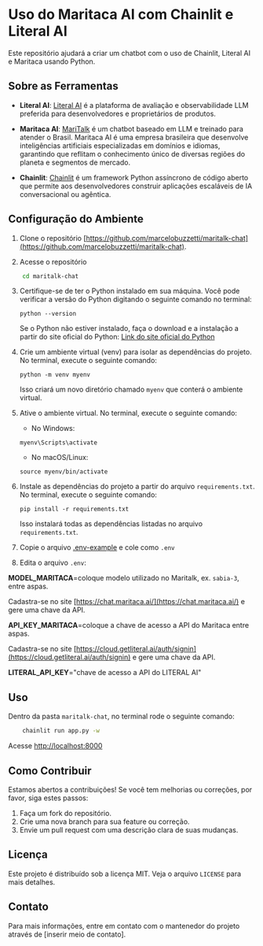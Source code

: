 # Uso do Maritaca AI com Chainlit e Literal AI

Este repositório ajudará a criar um chatbot com o uso de Chainlit, Literal AI e Maritaca usando Python.

## Sobre as Ferramentas

- **Literal AI**: [Literal AI](https://literalai.com/) é a plataforma de avaliação e observabilidade LLM preferida para desenvolvedores e proprietários de produtos.
- **Maritaca AI**: [MariTalk](https://www.maritaca.ai/) é um chatbot baseado em LLM e treinado para atender o Brasil. Maritaca AI é uma empresa brasileira que desenvolve inteligências artificiais especializadas em domínios e idiomas, garantindo que reflitam o conhecimento único de diversas regiões do planeta e segmentos de mercado. 

- **Chainlit**: [Chainlit](https://chainlit.io/) é um framework Python assíncrono de código aberto que permite aos desenvolvedores construir aplicações escaláveis de IA conversacional ou agêntica.

## Configuração do Ambiente

1. Clone o repositório [https://github.com/marcelobuzzetti/maritalk-chat](https://github.com/marcelobuzzetti/maritalk-chat).

2. Acesse o repositório
```bash
    cd maritalk-chat
```
3. Certifique-se de ter o Python instalado em sua máquina. Você pode verificar a versão do Python digitando o seguinte comando no terminal:

    ```
    python --version
    ```

    Se o Python não estiver instalado, faça o download e a instalação a partir do site oficial do Python: [Link do site oficial do Python](https://www.python.org/)

4. Crie um ambiente virtual (venv) para isolar as dependências do projeto. No terminal, execute o seguinte comando:

    ```
    python -m venv myenv
    ```

    Isso criará um novo diretório chamado `myenv` que conterá o ambiente virtual.

5. Ative o ambiente virtual. No terminal, execute o seguinte comando:

    - No Windows:

    ```
    myenv\Scripts\activate
    ```

    - No macOS/Linux:

    ```
    source myenv/bin/activate
    ```

6. Instale as dependências do projeto a partir do arquivo `requirements.txt`. No terminal, execute o seguinte comando:

    ```
    pip install -r requirements.txt
    ```

    Isso instalará todas as dependências listadas no arquivo `requirements.txt`.

7. Copie o arquivo [.env-example](.env-example) e cole como `.env`

8. Edita o arquivo `.env`:

**MODEL_MARITACA**=coloque modelo utilizado no Maritalk, ex. `sabia-3`, entre aspas.

Cadastra-se no site [https://chat.maritaca.ai/](https://chat.maritaca.ai/) e gere uma chave da API.

**API_KEY_MARITACA**=coloque a chave de acesso a API do Maritaca entre aspas.

Cadastra-se no site [https://cloud.getliteral.ai/auth/signin](https://cloud.getliteral.ai/auth/signin) e gere uma chave da API. 

**LITERAL_API_KEY**="chave de acesso a API do LITERAL AI"

## Uso

Dentro da pasta `maritalk-chat`, no terminal rode o seguinte comando:

```bash
    chainlit run app.py -w
```
Acesse [http://localhost:8000](http://localhost:8000)

## Como Contribuir

Estamos abertos a contribuições! Se você tem melhorias ou correções, por favor, siga estes passos:

1. Faça um fork do repositório.
2. Crie uma nova branch para sua feature ou correção.
3. Envie um pull request com uma descrição clara de suas mudanças.

## Licença

Este projeto é distribuído sob a licença MIT. Veja o arquivo `LICENSE` para mais detalhes.

## Contato

Para mais informações, entre em contato com o mantenedor do projeto através de [inserir meio de contato].